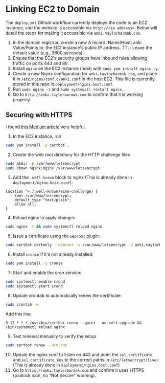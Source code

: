 # Linking EC2 to Domain
The `deploy.yml` Github workflow currently deploys the code to an EC2 instance, and the website is accessible via `http://<ip address>`. Below will detail the steps for making it accessible via `anki.taylorbarmak.com`.

1. In the domain registrar, create a new A record.
    Name/Host: anki
    Value/Points to: the EC2 instance's public IP address.
    TTL: Leave the default value (e.g., 3600 seconds).
2. Ensure that the EC2's security groups have inbound rules allowing traffic on ports 443 and 80.
3. Install `nginx` on the EC2 instance (host) with `sudo yum install nginx -y`.
4. Create a new Nginx configuration for `anki.taylorbarmak.com`, and place it in `/etc/nginx/conf.d/anki.conf` in the host EC2. This file is currently stored in this repo in `deployment/nginx.host.conf`.
5. Run `sudo nginx -t` and `sudo systemctl restart nginx`.
6. Go to `http://anki.taylorbarmak.com` to confirm that it is working properly.

## Securing with HTTPS
I found [this Medium article](https://faun.pub/enable-https-on-ec2-instance-without-elastic-load-balancer-f69cd57a8f3a) very helpful.

1. In the EC2 instance, run 
```bash
sudo yum install -y certbot`.
```
2. Create the web root directory for the HTTP challenge files
```bash
sudo mkdir -p /var/www/letsencrypt
sudo chown nginx:nginx /var/www/letsencrypt
```
3. Add the `.well-known` block to nginx (This is already done in `deployment/nginx.host.conf`):
```nginx
location ^~ /.well-known/acme-challenge/ {
    root /var/www/letsencrypt;
    default_type "text/plain";
    allow all;
}
```
4. Reload nginx to apply changes
```bash
sudo nginx -t && sudo systemctl reload nginx
```
5. Issue a certificate using the `webroot` plugin: 
```bash
sudo certbot certonly --webroot -w /var/www/letsencrypt -d anki.taylorbarmak.com
```
6. Install `cronie` if it's not already installed:
```bash
sudo yum install -y cronie
```
7. Start and enable the cron service:
```bash
sudo systemctl enable crond
sudo systemctl start crond
```
8. Update crontab to automatically renew the certificate:
```bash
sudo crontab -e
```
Add this line: 
```cron
0 12 * * * /usr/bin/certbot renew --quiet --no-self-upgrade && /bin/systemctl reload nginx
```
9. Test renewal manually to verify the setup
```bash
sudo certbot renew --dry-run
```
10. Update the nginx conf to listen on 443 and point the `ssl_certificate` and `ssl_certificate_key` to the correct paths in `/etc/letsencrypt/live/` (This is already done in `deployment/nginx.host.conf`)
12. Go to `https://anki.taylorbarmak.com` and confirm it uses HTTPS (padlock icon, no "Not Secure" warning).

